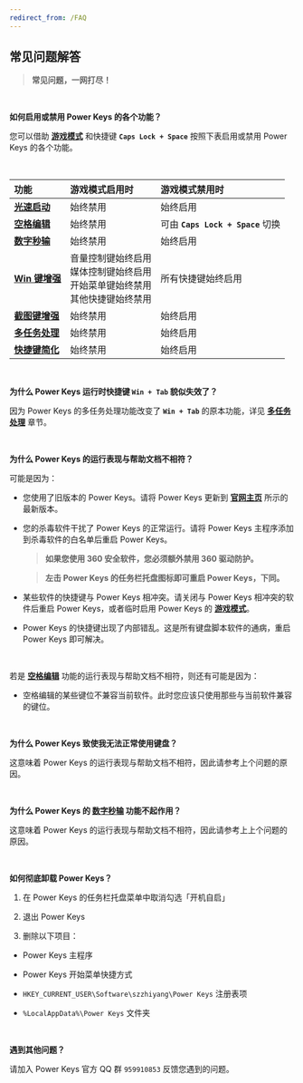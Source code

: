 ```yaml
---
redirect_from: /FAQ
---
```


## 常见问题解答

> **常见问题，一网打尽！**

<br>

**如何启用或禁用 Power Keys 的各个功能？**

您可以借助 [**游戏模式**](/game) 和快捷键 **`Caps Lock + Space`** 按照下表启用或禁用 Power Keys 的各个功能。

<br>

| 功能                         | 游戏模式启用时                                                                       | 游戏模式禁用时                    |
| :--------------------------- | :----------------------------------------------------------------------------------- | :-------------------------------- |
| [**光速启动**](/launcher)    | 始终禁用                                                                             | 始终启用                          |
| [**空格编辑**](/space)       | 始终禁用                                                                             | 可由 **`Caps Lock + Space`** 切换 |
| [**数字秒输**](/numpad)      | 始终禁用                                                                             | 始终启用                          |
| [**Win 键增强**](/win)       | 音量控制键始终启用<br>媒体控制键始终启用<br>开始菜单键始终禁用<br>其他快捷键始终禁用 | 所有快捷键始终启用                |
| [**截图键增强**](/prtsc)     | 始终禁用                                                                             | 始终启用                          |
| [**多任务处理**](/multitask) | 始终禁用                                                                             | 始终启用                          |
| [**快捷键简化**](/simplify)  | 始终禁用                                                                             | 始终启用                          |

<br>

**为什么 Power Keys 运行时快捷键 `Win + Tab` 貌似失效了？**

因为 Power Keys 的多任务处理功能改变了 **`Win + Tab`** 的原本功能，详见 [**多任务处理**](/multitask) 章节。

<br>

**为什么 Power Keys 的运行表现与帮助文档不相符？**

可能是因为：

- 您使用了旧版本的 Power Keys。请将 Power Keys 更新到 [**官网主页**](/) 所示的最新版本。

- 您的杀毒软件干扰了 Power Keys 的正常运行。请将 Power Keys 主程序添加到杀毒软件的白名单后重启 Power Keys。

  > **如果您使用 360 安全软件，您必须额外禁用 360 驱动防护。**

  > **左击 Power Keys 的任务栏托盘图标即可重启 Power Keys，下同。**

- 某些软件的快捷键与 Power Keys 相冲突。请关闭与 Power Keys 相冲突的软件后重启 Power Keys，或者临时启用 Power Keys 的 [**游戏模式**](/game)。

- Power Keys 的快捷键出现了内部错乱。这是所有键盘脚本软件的通病，重启 Power Keys 即可解决。

<br>

若是 [**空格编辑**](/space) 功能的运行表现与帮助文档不相符，则还有可能是因为：

- 空格编辑的某些键位不兼容当前软件。此时您应该只使用那些与当前软件兼容的键位。

<br>

**为什么 Power Keys 致使我无法正常使用键盘？**

这意味着 Power Keys 的运行表现与帮助文档不相符，因此请参考上个问题的原因。

<br>

**为什么 Power Keys 的 [数字秒输](/numpad) 功能不起作用？**

这意味着 Power Keys 的运行表现与帮助文档不相符，因此请参考上上个问题的原因。

<br>

**如何彻底卸载 Power Keys？**

1. 在 Power Keys 的任务栏托盘菜单中取消勾选「开机自启」

2. 退出 Power Keys

3. 删除以下项目：

- Power Keys 主程序

- Power Keys 开始菜单快捷方式

- `HKEY_CURRENT_USER\Software\szzhiyang\Power Keys` 注册表项

- `%LocalAppData%\Power Keys` 文件夹

<br>

**遇到其他问题？**

请加入 Power Keys 官方 QQ 群 `959910853` 反馈您遇到的问题。
